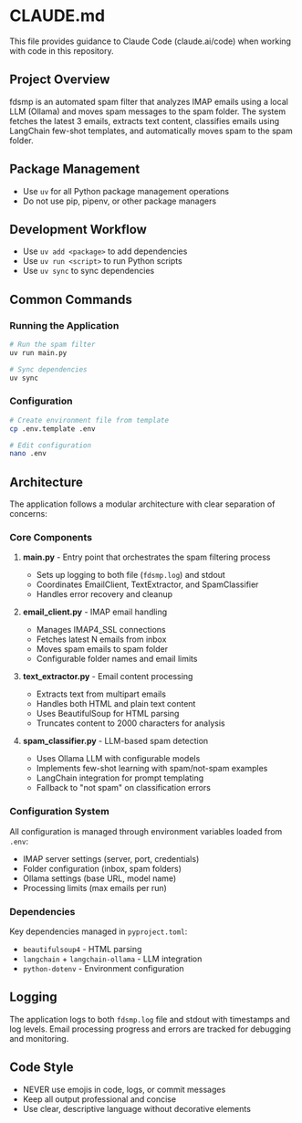# CLAUDE.md

This file provides guidance to Claude Code (claude.ai/code) when working with code in this repository.

## Project Overview

fdsmp is an automated spam filter that analyzes IMAP emails using a local LLM (Ollama) and moves spam messages to the spam folder. The system fetches the latest 3 emails, extracts text content, classifies emails using LangChain few-shot templates, and automatically moves spam to the spam folder.

## Package Management
- Use `uv` for all Python package management operations
- Do not use pip, pipenv, or other package managers

## Development Workflow
- Use `uv add <package>` to add dependencies
- Use `uv run <script>` to run Python scripts
- Use `uv sync` to sync dependencies

## Common Commands

### Running the Application
```bash
# Run the spam filter
uv run main.py

# Sync dependencies
uv sync
```

### Configuration
```bash
# Create environment file from template
cp .env.template .env

# Edit configuration
nano .env
```

## Architecture

The application follows a modular architecture with clear separation of concerns:

### Core Components

1. **main.py** - Entry point that orchestrates the spam filtering process
   - Sets up logging to both file (`fdsmp.log`) and stdout
   - Coordinates EmailClient, TextExtractor, and SpamClassifier
   - Handles error recovery and cleanup

2. **email_client.py** - IMAP email handling
   - Manages IMAP4_SSL connections
   - Fetches latest N emails from inbox
   - Moves spam emails to spam folder
   - Configurable folder names and email limits

3. **text_extractor.py** - Email content processing
   - Extracts text from multipart emails
   - Handles both HTML and plain text content
   - Uses BeautifulSoup for HTML parsing
   - Truncates content to 2000 characters for analysis

4. **spam_classifier.py** - LLM-based spam detection
   - Uses Ollama LLM with configurable models
   - Implements few-shot learning with spam/not-spam examples
   - LangChain integration for prompt templating
   - Fallback to "not spam" on classification errors

### Configuration System

All configuration is managed through environment variables loaded from `.env`:
- IMAP server settings (server, port, credentials)
- Folder configuration (inbox, spam folders)
- Ollama settings (base URL, model name)
- Processing limits (max emails per run)

### Dependencies

Key dependencies managed in `pyproject.toml`:
- `beautifulsoup4` - HTML parsing
- `langchain` + `langchain-ollama` - LLM integration
- `python-dotenv` - Environment configuration

## Logging

The application logs to both `fdsmp.log` file and stdout with timestamps and log levels. Email processing progress and errors are tracked for debugging and monitoring.

## Code Style

- NEVER use emojis in code, logs, or commit messages
- Keep all output professional and concise
- Use clear, descriptive language without decorative elements